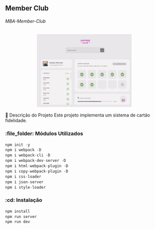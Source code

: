 <h2 align="left">Member Club</h2>
<h6>MBA-Member-Club</h6>

<p align="center">
  <img alt="Preview do projeto desenvolvido." src="github/projeto.jpg" width="60%">
</p>

:book: Descrição do Projeto
Este projeto implementa um sistema de cartão fidelidade.


<h3 id="modulos_utilizados" align="left">
  :file_folder: Módulos Utilizados
</h3>

```javascript
npm init -y
npm i webpack -D
npm i webpack-cli -D
npm i webpack-dev-server -D
npm i html-webpack-plugin -D
npm i copy-webpack-plugin -D
npm i css-loader
npm i json-server
npm i style-loader
```

<h3 id="instalacao" align="left">
 :cd: Instalação
</h3>

```javascript
npm install
npm run server
npm run dev
```